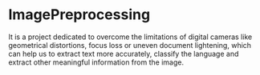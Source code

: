 # ImagePreprocessing

It is a project dedicated to overcome the limitations of digital cameras like geometrical distortions, focus loss or uneven document lightening, which can help us to extract text more accurately, classify the language and extract other meaningful information from the image. 
